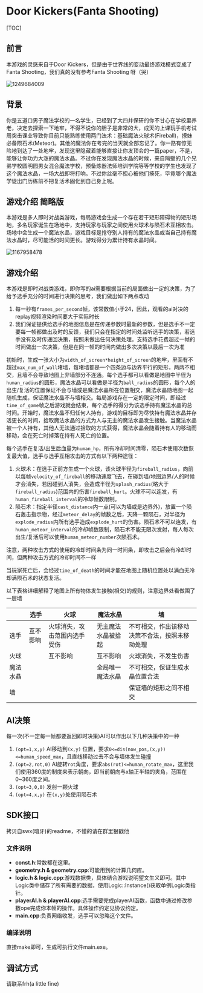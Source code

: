 # Door Kickers(Fanta Shooting)

[TOC]

## 前言

本游戏的灵感来自于Door Kickers，但是由于世界线的变动最终游戏模式变成了Fanta Shooting，我们真的没有参考Fanta Shooting 呀（哭）

![1249684009](/home/xtx/AI-For-DoorKickers-/说明文档/1249684009.jpg)

## 背景

你是五道口男子魔法学校的一名学生，已经到了大四并保研的你不甘心在学校里养老，决定去探索一下地牢，不得不说你的胆子是非常的大，成天的上课玩手机考试周突击课业导致你目前只能熟练使用两门法术：基础魔法火球术(Fireball)，撩妹必备陨石术(Meteor)。其他的魔法你在考完的当天就全部忘记了。你一路有惊无险地到达了一处地牢，发现这里隐藏着能够直接让你发顶会的一篇paper，不是，能够让你功力大涨的魔法水晶。不过你在发现魔法水晶的时候，来自隔壁的几个兄弟学校圆明园男女混合魔法学校，预备炼器法师培训学院等等学校的学生也发现了这个魔法水晶，一场大战即将打响。不过你丝毫不担心被他们揍死，毕竟哪个魔法学徒出门历练前不把复活术固化到自己身上呢。

## 游戏介绍 简略版

本游戏是多人即时对战类游戏，每局游戏会生成一个存在若干矩形障碍物的矩形场地，多名玩家诞生在场地中，支持玩家与玩家之间使用火球术与陨石术互相攻击。场地中会生成一个魔法水晶，游戏目标是抢夺别人持有的魔法水晶或当自己持有魔法水晶时，尽可能活的时间更长。游戏得分为累计持有水晶时间。

![1167958478](/home/xtx/AI-For-DoorKickers-/说明文档/1167958478.jpg)

## 游戏介绍

本游戏是即时对战类游戏，即你写的ai需要根据当前的局面做出一定的决策，为了给予选手充分的时间进行决策的思考，我们做出如下两点改动

1. 每一秒有`frames_per_second`帧，该常数值小于24，因此，观看的ai对决的replay视频渲染时间要大于实际时长
2. 我们保证提供给选手的地图信息是在传递参数时最新的参数，但是选手不一定要每一帧都做出及时的反馈，我们只会在指定的时间处监听选手的决策，若选手没有及时传递回决策，按照未做出任何决策处理。支持选手花费超过一帧的时间做出一次决策，但是在同一帧的时间内做出多次决策以最后一次为准

初始时，生成一张大小为`width_of_screen*height_of_screen`的地牢，里面有不超过`max_num_of_wall`堵墙，每堵墙都是一个四条边与边界平行的矩形，两两不相交，且墙不会导致地图上非墙部分不连通。每个选手都可以看做是地图中半径为`human_radius`的圆形，魔法水晶可以看做是半径为`ball_radius`的圆形，每个人的出生/复活的位置保证不会与墙或是魔法水晶所在位置相交，魔法水晶随地图一起随机生成，保证魔法水晶不与墙相交。每局游戏存在一定的限定时间，即经过`time_of_game`帧之后游戏就会结束，每个选手的得分为该选手持有魔法水晶的总时间。开始时，魔法水晶不归任何人持有，游戏的目标即为尽快持有魔法水晶并存活更长的时间，拾取魔法水晶的方式为人与无主的魔法水晶发生接触。当魔法水晶被一个人持有，其他人无法通过拾取的方式获得，魔法水晶会随着持有人的移动而移动，会在死亡时掉落在持有人死亡的位置。

每个选手在复活/出生后血量为`human_hp`，所有冷却时间清零，陨石术使用次数恢复最大值，选手与选手互相攻击的方式有以下两种途径：

1. 火球术：在选手正前方生成一个火球，该火球半径为`fireball_radius`，向前以每帧`velocity_of_fireball`的移动速度飞去，在碰到墙/地图边界/人的时候才会消失，若因碰到人消失，会造成半径为`splash_radius`(略大于`fireball_radius`)范围内的伤害`fireball_hurt`。火球不可以连发，有`human_fireball_interval`的冷却帧数限制。
2. 陨石术：指定半径`cast_distance`内一点(可以为墙或是边界外)，放置一个陨石轰击指示物，经过`meteor_delay`的帧数之后，天降一颗陨石，对半径为`explode_radius`内所有选手造成`explode_hurt`的伤害。陨石术不可以连发，有`human_meteor_interval`的冷却帧数限制，陨石术不能无限次发射，每人每次出生/复活后可以使用`human_meteor_number`次陨石术。

注意，两种攻击方式的使用的冷却时间条为同一时间条，即攻击之后会有冷却时间，但两种攻击方式的冷却时间不一样

当玩家死亡后，会经过`time_of_death`的时间才能在地图上随机位置处以满血无冷却满陨石术的状态复活。

以下表格详细解释了地图上所有物体发生接触(相交)的规则，注意边界处看做围了一层墙

|          | 选手     | 火球                         | 魔法水晶           | 墙                                             |
| -------- | -------- | ---------------------------- | ------------------ | ---------------------------------------------- |
| 选手     | 互不影响 | 火球消失，攻击范围内选手受伤 | 无主魔法水晶被拾起 | 不可相交，作出该移动决策不合法，按照未移动处理 |
| 火球     |          | 互不影响                     | 互不影响           | 火球消失，不发生伤害                           |
| 魔法水晶 |          |                              | 全局唯一魔法水晶   | 不可相交，保证生成水晶位置合法                 |
| 墙       |          |                              |                    | 保证墙的矩形之间不相交                         |



## AI决策

每一次(不一定每一帧都要返回即时决策)AI可以作出以下几种决策中的一种

1. `(opt=1,x,y)` AI移动到`(x,y)` 位置，要求`0<=dis(now_pos,(x,y))<=human_speed_max`，且直线移动过去不会与墙体发生碰撞
2. `(opt=2,rot,0)` AI旋转`rot`角度，要求`abs(rot)<=human_rotate_max`，这里我们使用360度的制度来表示朝向，即当前朝向与x轴正半轴的夹角，范围在0~360度之间。
3. `(opt=3,0,0)` 发射一颗火球
4. `(opt=4,x,y)` 在`(x,y)`处使用陨石术

## SDK接口

拷贝自swx(暗牙)的readme，不懂的请在群里狠戳他

### 文件说明

- **const.h**:常数都在这里。
- **geometry.h & geometry.cpp**:可能用到的计算几何库。
- **logic.h & logic.cpp**:游戏数据类，具体结合游戏说明望文生义即可。其中Logic类中储存了所有需要的数据，使用Logic::Instance()获取单例Logic类指针。
- **playerAI.h & playerAI.cpp**:选手需要完成playerAI函数，函数中通过修改参数ope完成你本帧的操作。具体操作约定见协议约定。
- **main.cpp**:负责网络收发，选手可以忽略这个文件。

### 编译说明

直接make即可，生成可执行文件main.exe。

## 调试方式

请联系frh(a little fine)

